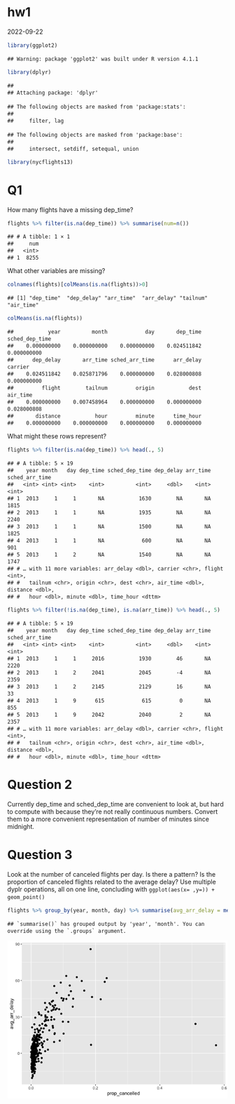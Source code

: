 hw1
================
2022-09-22

``` r
library(ggplot2)
```

    ## Warning: package 'ggplot2' was built under R version 4.1.1

``` r
library(dplyr)
```

    ## 
    ## Attaching package: 'dplyr'

    ## The following objects are masked from 'package:stats':
    ## 
    ##     filter, lag

    ## The following objects are masked from 'package:base':
    ## 
    ##     intersect, setdiff, setequal, union

``` r
library(nycflights13)
```

# Q1

How many flights have a missing dep_time?

``` r
flights %>% filter(is.na(dep_time)) %>% summarise(num=n())
```

    ## # A tibble: 1 × 1
    ##     num
    ##   <int>
    ## 1  8255

What other variables are missing?

``` r
colnames(flights)[colMeans(is.na(flights))>0]
```

    ## [1] "dep_time"  "dep_delay" "arr_time"  "arr_delay" "tailnum"   "air_time"

``` r
colMeans(is.na(flights))
```

    ##           year          month            day       dep_time sched_dep_time 
    ##    0.000000000    0.000000000    0.000000000    0.024511842    0.000000000 
    ##      dep_delay       arr_time sched_arr_time      arr_delay        carrier 
    ##    0.024511842    0.025871796    0.000000000    0.028000808    0.000000000 
    ##         flight        tailnum         origin           dest       air_time 
    ##    0.000000000    0.007458964    0.000000000    0.000000000    0.028000808 
    ##       distance           hour         minute      time_hour 
    ##    0.000000000    0.000000000    0.000000000    0.000000000

What might these rows represent?

``` r
flights %>% filter(is.na(dep_time)) %>% head(., 5)
```

    ## # A tibble: 5 × 19
    ##    year month   day dep_time sched_dep_time dep_delay arr_time sched_arr_time
    ##   <int> <int> <int>    <int>          <int>     <dbl>    <int>          <int>
    ## 1  2013     1     1       NA           1630        NA       NA           1815
    ## 2  2013     1     1       NA           1935        NA       NA           2240
    ## 3  2013     1     1       NA           1500        NA       NA           1825
    ## 4  2013     1     1       NA            600        NA       NA            901
    ## 5  2013     1     2       NA           1540        NA       NA           1747
    ## # … with 11 more variables: arr_delay <dbl>, carrier <chr>, flight <int>,
    ## #   tailnum <chr>, origin <chr>, dest <chr>, air_time <dbl>, distance <dbl>,
    ## #   hour <dbl>, minute <dbl>, time_hour <dttm>

``` r
flights %>% filter(!is.na(dep_time), is.na(arr_time)) %>% head(., 5)
```

    ## # A tibble: 5 × 19
    ##    year month   day dep_time sched_dep_time dep_delay arr_time sched_arr_time
    ##   <int> <int> <int>    <int>          <int>     <dbl>    <int>          <int>
    ## 1  2013     1     1     2016           1930        46       NA           2220
    ## 2  2013     1     2     2041           2045        -4       NA           2359
    ## 3  2013     1     2     2145           2129        16       NA             33
    ## 4  2013     1     9      615            615         0       NA            855
    ## 5  2013     1     9     2042           2040         2       NA           2357
    ## # … with 11 more variables: arr_delay <dbl>, carrier <chr>, flight <int>,
    ## #   tailnum <chr>, origin <chr>, dest <chr>, air_time <dbl>, distance <dbl>,
    ## #   hour <dbl>, minute <dbl>, time_hour <dttm>

# Question 2

Currently dep_time and sched_dep_time are convenient to look at, but
hard to compute with because they’re not really continuous numbers.
Convert them to a more convenient representation of number of minutes
since midnight.

# Question 3

Look at the number of canceled flights per day. Is there a pattern? Is
the proportion of canceled flights related to the average delay? Use
multiple dyplr operations, all on one line, concluding with
`ggplot(aes(x= ,y=)) + geom_point()`

``` r
flights %>% group_by(year, month, day) %>% summarise(avg_arr_delay = mean(arr_delay, na.rm=T), prop_cancelled = mean(is.na(arr_delay))) %>% ggplot(aes(x=prop_cancelled ,y=avg_arr_delay)) + geom_point()
```

    ## `summarise()` has grouped output by 'year', 'month'. You can override using the `.groups` argument.

![](README_files/figure-gfm/unnamed-chunk-7-1.png)<!-- -->
